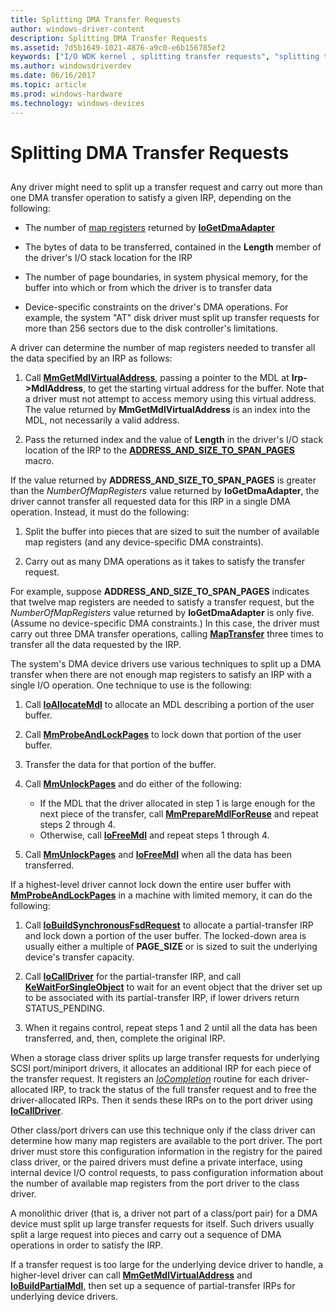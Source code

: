 ```yaml
---
title: Splitting DMA Transfer Requests
author: windows-driver-content
description: Splitting DMA Transfer Requests
ms.assetid: 7d5b1649-1021-4876-a9c0-e6b156785ef2
keywords: ["I/O WDK kernel , splitting transfer requests", "splitting transfer requests", "transfer request splitting WDK kernel", "data transfers WDK kernel , splitting requests", "transferring data WDK kernel , splitting requests"]
ms.author: windowsdriverdev
ms.date: 06/16/2017
ms.topic: article
ms.prod: windows-hardware
ms.technology: windows-devices
---
```


# Splitting DMA Transfer Requests


## <a href="" id="ddk-splitting-transfer-requests-kg"></a>


Any driver might need to split up a transfer request and carry out more than one DMA transfer operation to satisfy a given IRP, depending on the following:

-   The number of [map registers](map-registers.md) returned by [**IoGetDmaAdapter**](https://msdn.microsoft.com/library/windows/hardware/ff549220)

-   The bytes of data to be transferred, contained in the **Length** member of the driver's I/O stack location for the IRP

-   The number of page boundaries, in system physical memory, for the buffer into which or from which the driver is to transfer data

-   Device-specific constraints on the driver's DMA operations. For example, the system "AT" disk driver must split up transfer requests for more than 256 sectors due to the disk controller's limitations.

A driver can determine the number of map registers needed to transfer all the data specified by an IRP as follows:

1.  Call [**MmGetMdlVirtualAddress**](https://msdn.microsoft.com/library/windows/hardware/ff554539), passing a pointer to the MDL at **Irp-&gt;MdlAddress**, to get the starting virtual address for the buffer. Note that a driver must not attempt to access memory using this virtual address. The value returned by **MmGetMdlVirtualAddress** is an index into the MDL, not necessarily a valid address.

2.  Pass the returned index and the value of **Length** in the driver's I/O stack location of the IRP to the [**ADDRESS\_AND\_SIZE\_TO\_SPAN\_PAGES**](https://msdn.microsoft.com/library/windows/hardware/ff540562) macro.

If the value returned by **ADDRESS\_AND\_SIZE\_TO\_SPAN\_PAGES** is greater than the *NumberOfMapRegisters* value returned by **IoGetDmaAdapter**, the driver cannot transfer all requested data for this IRP in a single DMA operation. Instead, it must do the following:

1.  Split the buffer into pieces that are sized to suit the number of available map registers (and any device-specific DMA constraints).

2.  Carry out as many DMA operations as it takes to satisfy the transfer request.

For example, suppose **ADDRESS\_AND\_SIZE\_TO\_SPAN\_PAGES** indicates that twelve map registers are needed to satisfy a transfer request, but the *NumberOfMapRegisters* value returned by **IoGetDmaAdapter** is only five. (Assume no device-specific DMA constraints.) In this case, the driver must carry out three DMA transfer operations, calling [**MapTransfer**](https://msdn.microsoft.com/library/windows/hardware/ff554402) three times to transfer all the data requested by the IRP.

The system's DMA device drivers use various techniques to split up a DMA transfer when there are not enough map registers to satisfy an IRP with a single I/O operation. One technique to use is the following:

1.  Call [**IoAllocateMdl**](https://msdn.microsoft.com/library/windows/hardware/ff548263) to allocate an MDL describing a portion of the user buffer.

2.  Call [**MmProbeAndLockPages**](https://msdn.microsoft.com/library/windows/hardware/ff554664) to lock down that portion of the user buffer.

3.  Transfer the data for that portion of the buffer.

4.  Call [**MmUnlockPages**](https://msdn.microsoft.com/library/windows/hardware/ff556381) and do either of the following:
    -   If the MDL that the driver allocated in step 1 is large enough for the next piece of the transfer, call [**MmPrepareMdlForReuse**](https://msdn.microsoft.com/library/windows/hardware/ff554660) and repeat steps 2 through 4.
    -   Otherwise, call [**IoFreeMdl**](https://msdn.microsoft.com/library/windows/hardware/ff549126) and repeat steps 1 through 4.

5.  Call [**MmUnlockPages**](https://msdn.microsoft.com/library/windows/hardware/ff556381) and [**IoFreeMdl**](https://msdn.microsoft.com/library/windows/hardware/ff549126) when all the data has been transferred.

If a highest-level driver cannot lock down the entire user buffer with [**MmProbeAndLockPages**](https://msdn.microsoft.com/library/windows/hardware/ff554664) in a machine with limited memory, it can do the following:

1.  Call [**IoBuildSynchronousFsdRequest**](https://msdn.microsoft.com/library/windows/hardware/ff548330) to allocate a partial-transfer IRP and lock down a portion of the user buffer. The locked-down area is usually either a multiple of **PAGE\_SIZE** or is sized to suit the underlying device's transfer capacity.

2.  Call [**IoCallDriver**](https://msdn.microsoft.com/library/windows/hardware/ff548336) for the partial-transfer IRP, and call [**KeWaitForSingleObject**](https://msdn.microsoft.com/library/windows/hardware/ff553350) to wait for an event object that the driver set up to be associated with its partial-transfer IRP, if lower drivers return STATUS\_PENDING.

3.  When it regains control, repeat steps 1 and 2 until all the data has been transferred, and, then, complete the original IRP.

When a storage class driver splits up large transfer requests for underlying SCSI port/miniport drivers, it allocates an additional IRP for each piece of the transfer request. It registers an [*IoCompletion*](https://msdn.microsoft.com/library/windows/hardware/ff548354) routine for each driver-allocated IRP, to track the status of the full transfer request and to free the driver-allocated IRPs. Then it sends these IRPs on to the port driver using [**IoCallDriver**](https://msdn.microsoft.com/library/windows/hardware/ff548336).

Other class/port drivers can use this technique only if the class driver can determine how many map registers are available to the port driver. The port driver must store this configuration information in the registry for the paired class driver, or the paired drivers must define a private interface, using internal device I/O control requests, to pass configuration information about the number of available map registers from the port driver to the class driver.

A monolithic driver (that is, a driver not part of a class/port pair) for a DMA device must split up large transfer requests for itself. Such drivers usually split a large request into pieces and carry out a sequence of DMA operations in order to satisfy the IRP.

If a transfer request is too large for the underlying device driver to handle, a higher-level driver can call [**MmGetMdlVirtualAddress**](https://msdn.microsoft.com/library/windows/hardware/ff554539) and [**IoBuildPartialMdl**](https://msdn.microsoft.com/library/windows/hardware/ff548324), then set up a sequence of partial-transfer IRPs for underlying device drivers.

 

 





